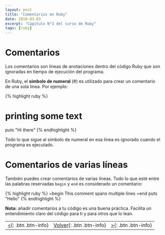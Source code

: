 ```yaml
---
layout: post
title: "Comentarios en Ruby"
date: 2018-03-03
excerpt: "Capítulo N°3 del curso de Ruby"
tags: [ruby]
---
```


# Comentarios

Los comentarios son líneas de anotaciones dentro del código Ruby que son ignoradas en tiempo de ejecución del programa.

En Ruby, el **símbolo de numeral** (#) es utilizado para crear un comentario de una sola línea. Por ejemplo:

{% highlight ruby %}
# printing some text
puts "Hi there"
{% endhighlight %}

Todo lo que sigue al símbolo de numeral en esa línea es ignorado cuando el programa es ejecutado.

# Comentarios de varias líneas

También puedes crear comentarios de varias líneas. Todo lo que esté entre las palabras reservadas `begin` y `end` es considerado un comentario:

{% highlight ruby %}
=begin
This comment
spans multiple
lines
=end
puts "Hello"
{% endhighlight %}

**Nota:** añadir comentarios a tu código es una buena práctica. Facilita un entendimiento claro del código para ti y para otros que lo lean.

|     |     |     |
|:----|:---:|----:|
| [<](https://nisoto.github.io/hola-ruby/){: .btn .btn-info} | [Volver](https://nisoto.github.io/curso-ruby/){: .btn .btn-info} | [>](https://nisoto.github.io/variables-ruby/){: .btn .btn-info} |
